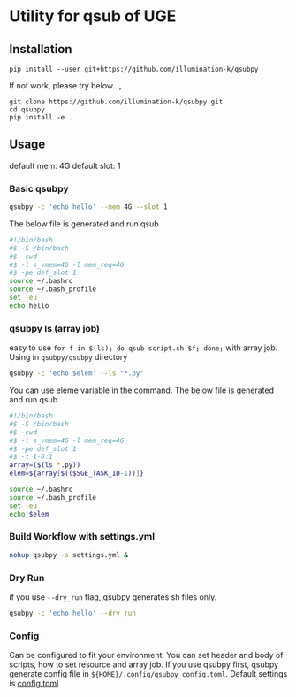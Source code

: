 # Utility for qsub of UGE

## Installation

`pip install --user git+https://github.com/illumination-k/qsubpy`

If not work, please try below..., 

```
git clone https://github.com/illumination-k/qsubpy.git
cd qsubpy
pip install -e .
```

## Usage

default mem: 4G
default slot: 1

### Basic qsubpy

```bash
qsubpy -c 'echo hello' --mem 4G --slot 1
```

The below file is generated and run qsub

```bash
#!/bin/bash
#$ -S /bin/bash
#$ -cwd
#$ -l s_vmem=4G -l mem_req=4G
#$ -pe def_slot 1
source ~/.bashrc
source ~/.bash_profile
set -eu
echo hello
```

### qsubpy ls (array job)

easy to use `for f in $(ls); do qsub script.sh $f; done;` with array job.
Using in `qsubpy/qsubpy` directory

```bash
qsubpy -c 'echo $elem' --ls "*.py"
```

You can use eleme variable in the command. The below file is generated and run qsub

```bash
#!/bin/bash
#$ -S /bin/bash
#$ -cwd
#$ -l s_vmem=4G -l mem_req=4G
#$ -pe def_slot 1
#$ -t 1-8:1
array=($(ls *.py))
elem=${array[$(($SGE_TASK_ID-1))]}

source ~/.bashrc
source ~/.bash_profile
set -eu
echo $elem
```

### Build Workflow with settings.yml

```bash
nohup qsubpy -s settings.yml &
```

### Dry Run

if you use `--dry_run` flag, qsubpy generates sh files only.

```bash
qsubpy -c 'echo hello' --dry_run
```

### Config

Can be configured to fit your environment.
You can set header and body of scripts, how to set resource and array job. If you use qsubpy first, qsubpy generate config file in `${HOME}/.config/qsubpy_config.toml`. Default settings is [config.toml](./config.toml) 